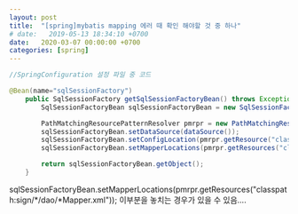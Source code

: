 ```yaml
---
layout: post
title:  "[spring]mybatis mapping 에러 때 확인 해야할 것 중 하나"
# date:   2019-05-13 18:34:10 +0700
date:   2020-03-07 00:00:00 +0700
categories: [spring]
---
```


```java
//SpringConfiguration 설정 파일 중 코드

@Bean(name="sqlSessionFactory")
	public SqlSessionFactory getSqlSessionFactoryBean() throws Exception {
		SqlSessionFactoryBean sqlSessionFactoryBean = new SqlSessionFactoryBean();

		PathMatchingResourcePatternResolver pmrpr = new PathMatchingResourcePatternResolver();
		sqlSessionFactoryBean.setDataSource(dataSource());
		sqlSessionFactoryBean.setConfigLocation(pmrpr.getResource("classpath:spring/mybatis-config.xml"));
		sqlSessionFactoryBean.setMapperLocations(pmrpr.getResources("classpath:sign/*/dao/*Mapper.xml")); //패키지 명에 맞춰 수정

		return sqlSessionFactoryBean.getObject();
	}
```

sqlSessionFactoryBean.setMapperLocations(pmrpr.getResources("classpath:sign/*/dao/*Mapper.xml"));
이부분을 놓치는 경우가 있을 수 있음....

